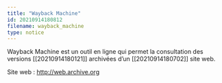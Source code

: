 ```yaml
---
title: "Wayback Machine"
id: 20210914180812
filename: wayback_machine
type: notice
---
```


Wayback Machine est un outil en ligne qui permet la consultation des versions [[20210914180121]] archivées d’un [[20210914180702]] site web.

Site web : <http://web.archive.org>

